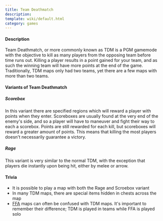 ```yaml
---
title: Team Deathmatch
description: 
template: wiki/default.html
category: games
---
```


#### Description 

Team Deathmatch, or more commonly known as TDM is a PGM gamemode with the objective to kill as many players from the opposing team before time runs out. Killing a player results in a point gained for your team, and as such the winning team will have more points at the end of the game. Traditionally, TDM maps only had two teams, yet there are a few maps with more than two teams.

#### Variants of Team Deathmatch

##### Scorebox

In this variant there are specified regions which will reward a player with points when they enter. Scoreboxes are usually found at the very end of the enemy's side, and so a player will have to maneuver and fight their way to each a scorebox. Points are still rewarded for each kill, but scoreboxes will reward a greater amount of points. This means that killing the most players doesn't necessarily guarantee a victory.

##### Rage

This variant is very similar to the normal TDM, with the exception that players die instantly upon being hit, either by melee or arrow.

#### Trivia

- It is possible to play a map with both the Rage and Scroebox variant
- In many TDM maps, there are special items hidden in chests across the map
- [FFA](https://mcresourcepile.github.io/addon-project/wiki/gamemodes/other) maps can often be confused with TDM maps. It's important to remember their difference; TDM is played in teams while FFA is played solo
